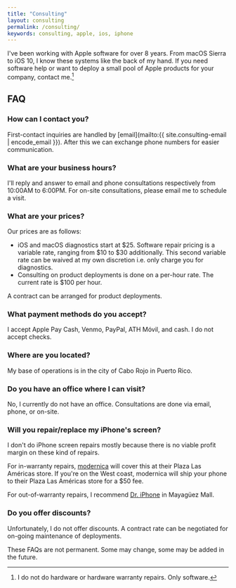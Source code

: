 ```yaml
---
title: "Consulting"
layout: consulting
permalink: /consulting/
keywords: consulting, apple, ios, iphone
---
```


I've been working with Apple software for over 8 years. From macOS Sierra to iOS 10, I know these systems like the back of my hand. If you need software help or want to deploy a small pool of Apple products for your company, contact me.[^1]

## FAQ

### How can I contact you?

First-contact inquiries are handled by [email](mailto:{{ site.consulting-email | encode_email }}). After this we can exchange phone numbers for easier communication.

### What are your business hours?

I'll reply and answer to email and phone consultations respectively from 10:00AM to 6:00PM. For on-site consultations, please email me to schedule a visit.

### What are your prices?

Our prices are as follows:

* iOS and macOS diagnostics start at $25. Software repair pricing is a variable rate, ranging from $10 to $30 additionally. This second variable rate can be waived at my own discretion i.e. only charge you for diagnostics.
* Consulting on product deployments is done on a per-hour rate. The current rate is $100 per hour.

A contract can be arranged for product deployments.

### What payment methods do you accept?

I accept Apple Pay Cash, Venmo, PayPal, ATH M&oacute;vil, and cash. I do not accept checks.

### Where are you located?

My base of operations is in the city of Cabo Rojo in Puerto Rico.

### Do you have an office where I can visit?

No, I currently do not have an office. Consultations are done via email, phone, or on-site.

### Will you repair/replace my iPhone's screen?

I don't do iPhone screen repairs mostly because there is no viable profit margin on these kind of repairs.  

For in-warranty repairs, [modernica](https://www.facebook.com/modernicaonline) will cover this at their Plaza Las Am&eacute;ricas store. If you're on the West coast, modernica will ship your phone to their Plaza Las Am&eacute;ricas store for a $50 fee.  

For out-of-warranty repairs, I recommend [Dr. iPhone](https://www.facebook.com/DriphonePR/) in Mayagüez Mall.

### Do you offer discounts?

Unfortunately, I do not offer discounts. A contract rate can be negotiated for on-going maintenance of deployments.

These FAQs are not permanent. Some may change, some may be added in the future.

[^1]: I do not do hardware or hardware warranty repairs. Only software.
